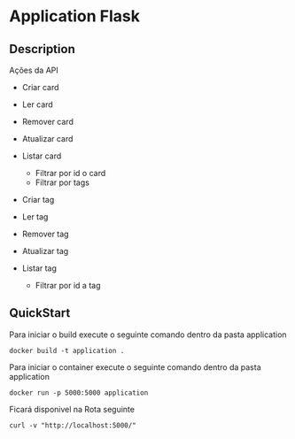 # Application Flask


## Description

Ações da API

- Criar card
- Ler card
- Remover card
- Atualizar card
- Listar card
  - Filtrar por id o card
  - Filtrar por tags
  

- Criar tag
- Ler tag
- Remover tag
- Atualizar tag
- Listar tag
  - Filtrar por id a tag


## QuickStart

Para iniciar o build execute o seguinte comando dentro da pasta application

```
docker build -t application .
```

Para iniciar o container execute o seguinte comando dentro da pasta application


```
docker run -p 5000:5000 application
```

Ficará disponivel na Rota seguinte

```
curl -v "http://localhost:5000/"
``` 
